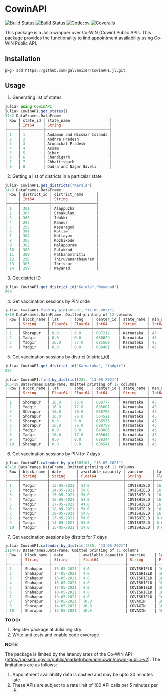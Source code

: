 # CowinAPI

[![Build Status](https://travis-ci.com/galvanixer/CowinAPI.jl.svg?branch=master)](https://travis-ci.com/galvanixer/CowinAPI.jl)
[![Build Status](https://ci.appveyor.com/api/projects/status/github/galvanixer/CowinAPI.jl?svg=true)](https://ci.appveyor.com/project/galvanixer/CowinAPI-jl)
[![Codecov](https://codecov.io/gh/galvanixer/CowinAPI.jl/branch/master/graph/badge.svg)](https://codecov.io/gh/galvanixer/CowinAPI.jl)
[![Coveralls](https://coveralls.io/repos/github/galvanixer/CowinAPI.jl/badge.svg?branch=master)](https://coveralls.io/github/galvanixer/CowinAPI.jl?branch=master)

This package is a Julia wrapper over Co-WIN (Cowin) Public APIs. This package provides the functionality to find appointment availability using Co-WIN Public API. 

## Installation

```julia 
pkg> add https://github.com/galvanixer/CowinAPI.jl.git
```

## Usage 

1. Generating list of states

```julia 
julia> using CowinAPI
julia> CowinAPI.get_states()
37×2 DataFrames.DataFrame
│ Row │ state_id │ state_name                  │
│     │ Int64    │ String                      │
├─────┼──────────┼─────────────────────────────┤
│ 1   │ 1        │ Andaman and Nicobar Islands │
│ 2   │ 2        │ Andhra Pradesh              │
│ 3   │ 3        │ Arunachal Pradesh           │
│ 4   │ 4        │ Assam                       │
│ 5   │ 5        │ Bihar                       │
│ 6   │ 6        │ Chandigarh                  │
│ 7   │ 7        │ Chhattisgarh                │
│ 8   │ 8        │ Dadra and Nagar Haveli      │

```

2. Getting a list of districts in a particular state 

```julia 
julia> CowinAPI.get_districts("Kerala")
14×2 DataFrames.DataFrame
│ Row │ district_id │ district_name      │
│     │ Int64       │ String             │
├─────┼─────────────┼────────────────────┤
│ 1   │ 301         │ Alappuzha          │
│ 2   │ 307         │ Ernakulam          │
│ 3   │ 306         │ Idukki             │
│ 4   │ 297         │ Kannur             │
│ 5   │ 295         │ Kasaragod          │
│ 6   │ 298         │ Kollam             │
│ 7   │ 304         │ Kottayam           │
│ 8   │ 305         │ Kozhikode          │
│ 9   │ 302         │ Malappuram         │
│ 10  │ 308         │ Palakkad           │
│ 11  │ 300         │ Pathanamthitta     │
│ 12  │ 296         │ Thiruvananthapuram │
│ 13  │ 303         │ Thrissur           │
│ 14  │ 299         │ Wayanad            │
```

3. Get district ID
```julia
julia> CowinAPI.get_district_id("Kerala","Wayanad")
299
```

4. Get vaccination sessions by PIN code

```julia
julia> CowinAPI.find_by_pin(585201, "11-05-2021")
4×19 DataFrames.DataFrame. Omitted printing of 12 columns
│ Row │ block_name │ lat     │ long    │ center_id │ state_name │ min_age_limit │ pin    │
│     │ String     │ Float64 │ Float64 │ Int64     │ String     │ Int64         │ Int64  │
├─────┼────────────┼─────────┼─────────┼───────────┼────────────┼───────────────┼────────┤
│ 1   │ Shorapur   │ 0.0     │ 0.0     │ 687212    │ Karnataka  │ 45            │ 585201 │
│ 2   │ Yadgir     │ 0.0     │ 0.0     │ 660629    │ Karnataka  │ 45            │ 585201 │
│ 3   │ Yadgir     │ 16.0    │ 77.0    │ 685569    │ Karnataka  │ 45            │ 585201 │
│ 4   │ Yadgir     │ 0.0     │ 0.0     │ 686401    │ Karnataka  │ 45            │ 585201 │
```


5. Get vaccination sessions by district (district_id)
```julia
julia> CowinAPI.get_district_id("Karnataka", "Yadgir")
285

julia> CowinAPI.find_by_district(285, "13-05-2021")
265×19 DataFrames.DataFrame. Omitted printing of 12 columns
│ Row │ block_name │ lat     │ long    │ center_id │ state_name │ min_age_limit │ pin    │
│     │ String     │ Float64 │ Float64 │ Int64     │ String     │ Int64         │ Int64  │
├─────┼────────────┼─────────┼─────────┼───────────┼────────────┼───────────────┼────────┤
│ 1   │ Shorapur   │ 16.0    │ 76.0    │ 688777    │ Karnataka  │ 45            │ 585224 │
│ 2   │ Yadgir     │ 16.0    │ 77.0    │ 685607    │ Karnataka  │ 45            │ 585321 │
│ 3   │ Shorapur   │ 16.0    │ 76.0    │ 688796    │ Karnataka  │ 45            │ 585224 │
│ 4   │ Shorapur   │ 16.0    │ 76.0    │ 564521    │ Karnataka  │ 45            │ 585215 │
│ 5   │ Shorapur   │ 0.0     │ 0.0     │ 685533    │ Karnataka  │ 45            │ 585220 │
│ 6   │ Shorapur   │ 16.0    │ 76.0    │ 688759    │ Karnataka  │ 45            │ 585215 │
│ 7   │ Yadgir     │ 0.0     │ 0.0     │ 643886    │ Karnataka  │ 45            │ 585202 │
│ 8   │ Yadgir     │ 16.0    │ 77.0    │ 685644    │ Karnataka  │ 45            │ 585202 │
│ 9   │ Yadgir     │ 0.0     │ 0.0     │ 686344    │ Karnataka  │ 45            │ 585202 │
│ 10  │ Shahapur   │ 0.0     │ 0.0     │ 686541    │ Karnataka  │ 45            │ 585309 │
```

6. Get vaccination sessions by PIN for 7 days
```julia
julia> CowinAPI.calendar_by_pin(585201, "13-05-2021")
45×18 DataFrames.DataFrame. Omitted printing of 11 columns
│ Row │ block_name │ date       │ available_capacity │ vaccine    │ lat     │ long    │ center_id │
│     │ String     │ String     │ Float64            │ String     │ Float64 │ Float64 │ Int64     │
├─────┼────────────┼────────────┼────────────────────┼────────────┼─────────┼─────────┼───────────┤
│ 1   │ Yadgir     │ 13-05-2021 │ 50.0               │ COVISHIELD │ 16.0    │ 77.0    │ 685569    │
│ 2   │ Yadgir     │ 14-05-2021 │ 50.0               │ COVISHIELD │ 16.0    │ 77.0    │ 685569    │
│ 3   │ Yadgir     │ 15-05-2021 │ 50.0               │ COVISHIELD │ 16.0    │ 77.0    │ 685569    │
│ 4   │ Yadgir     │ 16-05-2021 │ 50.0               │ COVISHIELD │ 16.0    │ 77.0    │ 685569    │
│ 5   │ Yadgir     │ 17-05-2021 │ 49.0               │ COVISHIELD │ 16.0    │ 77.0    │ 685569    │
│ 6   │ Yadgir     │ 18-05-2021 │ 50.0               │ COVISHIELD │ 16.0    │ 77.0    │ 685569    │
│ 7   │ Yadgir     │ 19-05-2021 │ 50.0               │ COVISHIELD │ 16.0    │ 77.0    │ 685569    │
│ 8   │ Yadgir     │ 13-05-2021 │ 50.0               │ COVISHIELD │ 0.0     │ 0.0     │ 686401    │
│ 9   │ Yadgir     │ 14-05-2021 │ 50.0               │ COVISHIELD │ 0.0     │ 0.0     │ 686401    │
│ 10  │ Yadgir     │ 15-05-2021 │ 50.0               │ COVISHIELD │ 0.0     │ 0.0     │ 686401    │
```

7. Get vaccination sessions by district for 7 days
```julia
julia> CowinAPI.calendar_by_district(285, "13-05-2021")
2114×18 DataFrames.DataFrame. Omitted printing of 11 columns
│ Row  │ block_name │ date       │ available_capacity │ vaccine    │ lat     │ long    │ center_id │
│      │ String     │ String     │ Float64            │ String     │ Float64 │ Float64 │ Int64     │
├──────┼────────────┼────────────┼────────────────────┼────────────┼─────────┼─────────┼───────────┤
│ 1    │ Shahapur   │ 13-05-2021 │ 0.0                │ COVISHIELD │ 16.0    │ 76.0    │ 660580    │
│ 2    │ Shahapur   │ 14-05-2021 │ 0.0                │ COVISHIELD │ 16.0    │ 76.0    │ 660580    │
│ 3    │ Shahapur   │ 15-05-2021 │ 0.0                │ COVISHIELD │ 16.0    │ 76.0    │ 660580    │
│ 4    │ Shahapur   │ 16-05-2021 │ 0.0                │ COVISHIELD │ 16.0    │ 76.0    │ 660580    │
│ 5    │ Shahapur   │ 17-05-2021 │ 0.0                │ COVISHIELD │ 16.0    │ 76.0    │ 660580    │
│ 6    │ Shahapur   │ 18-05-2021 │ 0.0                │ COVISHIELD │ 16.0    │ 76.0    │ 660580    │
│ 7    │ Shahapur   │ 19-05-2021 │ 0.0                │ COVISHIELD │ 16.0    │ 76.0    │ 660580    │
│ 8    │ Shorapur   │ 13-05-2021 │ 50.0               │ COVAXIN    │ 16.0    │ 76.0    │ 688777    │
│ 9    │ Shorapur   │ 14-05-2021 │ 50.0               │ COVAXIN    │ 16.0    │ 76.0    │ 688777    │
│ 10   │ Shorapur   │ 15-05-2021 │ 50.0               │ COVAXIN    │ 16.0    │ 76.0    │ 688777    │
```



**TO DO:** 

1. Register package at Julia registry
2. Write unit tests and enable code coverage

**NOTE:** 

The package is limited by the latency rates of the Co-WIN API (https://apisetu.gov.in/public/marketplace/api/cowin/cowin-public-v2). The limitations are as follows:

1. Appointment availability data is cached and may be upto 30 minutes late.
2. These APIs are subject to a rate limit of 100 API calls per 5 minutes per IP. 